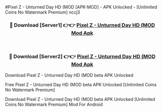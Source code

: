 #Pixel Z - Unturned Day HD (MOD [APK-MOD] - APK Unlocked - [Unlimited Coins No Watermark Premium] nccj3



<div align="center">

<h3>🔴 Download [Server1] 👉👉 <a href="https://momento.my/?title=Pixel_Z_-_Unturned_Day_HD_(MOD">Pixel Z - Unturned Day HD (MOD Mod Apk</a></h3><br>

<h3>🔴 Download [Server2] 👉👉 <a href="https://momento.my/?title=Pixel_Z_-_Unturned_Day_HD_(MOD">Pixel Z - Unturned Day HD (MOD Mod Apk</a></h3>
</div>



Download Pixel Z - Unturned Day HD (MOD beta APK Unlocked

Free Pixel Z - Unturned Day HD (MOD beta APK Unlocked [Unlimited Coins No Watermark Premium]

Download Pixel Z - Unturned Day HD (MOD beta APK Unlocked [Unlimited Coins No Watermark Premium] Mod For Android
